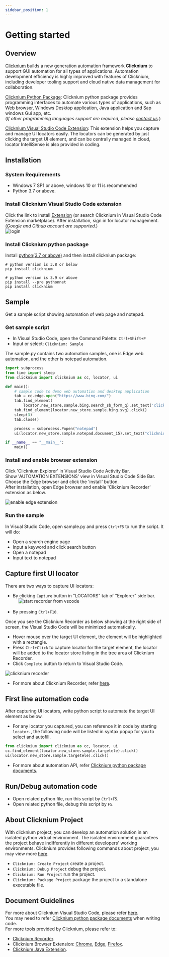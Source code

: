```yaml
---
sidebar_position: 1
---
```

# Getting started

## Overview
[Clicknium](https://www.clicknium.com) builds a new generation automation framework **Clicknium** to support GUI automation for all types of applications. Automation development efficiency is highly improved with features of Clicknium, including developer tooling support and cloud native data management for collaboration.  

[Clicknium Python Package](./api/python/python.md): Clicknium python package provides programming interfaces to automate various types of applications, such as Web browser, Windows Desktop application, Java application and Sap windows Gui app, etc.  
(*If other programming languages support are required, please [contact us](https://www.clicknium.com/contact).*)  

[Clicknium Visual Studio Code Extension](./developtools/vscode/vscode.md): This extension helps you capture and manage UI locators easily. The locators can be generated by just clicking the target UI element, and can be centrally managed in cloud, locator IntelliSense is also provided in coding.  

## Installation​
### System Requirements​
- Windows 7 SP1 or above, windows 10 or 11 is recommended
- Python 3.7 or above.

### Install Clicknium Visual Studio Code extension
Click the link to install [Extension](https://marketplace.visualstudio.com/items?itemName=ClickCorp.clicknium) (or search Clicknium in Visual Studio Code Extension marketplace). After installation, sign in for locator management. (*Google and Github account are supported.*)  
![login](./img/signin1.png "login")  

### Install Clicknium python package
Install [python(3.7 or above)](https://code.visualstudio.com/docs/languages/python) and then install clicknium package:  

```
# python version is 3.8 or below
pip install clicknium

# python version is 3.9 or above
pip install --pre pythonnet
pip install clicknium
```

## Sample

Get a sample script showing automation of web page and notepad.

### Get sample script
- In Visual Studio Code, open the Command Palette: `Ctrl+Shift+P`
- Input or select: `Clicknium: Sample`

The sample.py contains two automation samples, one is Edge web automation, and the other is notepad automation.

```python
import subprocess
from time import sleep
from clicknium import clicknium as cc, locator, ui

def main():
    # sample code to demo web automation and desktop application
    tab = cc.edge.open("https://www.bing.com/")
    tab.find_element(
        locator.new_store.sample.bing.search_sb_form_q).set_text('clicknium')
    tab.find_element(locator.new_store.sample.bing.svg).click()
    sleep(3)
    tab.close()

    process = subprocess.Popen("notepad")
    ui(locator.new_store.sample.notepad.document_15).set_text("clicknium")

if __name__ == "__main__":
    main()
```

### Install and enable browser extension
Click 'Clicknium Explorer' in Visual Studio Code Activity Bar.  
Show 'AUTOMATION EXTENSIONS' view in Visual Studio Code Side Bar.  
Choose the Edge browser and click the 'install' button.  
After installation, open Edge browser and enable 'Clicknium Recorder' extension as below.  

![enable edge extension](./img/edge_extension_enable_on.png)  

### Run the sample
In Visual Studio Code, open sample.py and press `Ctrl+F5` to run the script. It will do: 
- Open a search engine page
- Input a keyword and click search button
- Open a notepad
- Input text to notepad

## Capture first UI locator
There are two ways to capture UI locators: 
- By clicking `Capture` button in "LOCATORS" tab of "Explorer" side bar.  
&emsp; ![start recorder from vscode](./img/start_recorder_from_vscode.png)  
&emsp;
- By pressing `Ctrl+F10`.  
  
Once you see the Clicknium Recorder as below showing at the right side of screen, the Visual Studio Code will be minimized automatically.
- Hover mouse over the target UI element, the element will be highlighted with a rectangle.
- Press `Ctrl+Click` to capture locator for the target element, the locator will be added to the locator store listing in the tree area of Clicknium Recorder.  
- Click `Complete` button to return to Visual Studio Code. 

![clicknium recorder](./img/recorder_main.png)

- For more about Clicknium Recorder, refer [here](./developtools/vscode/recorder/recorder.md).  

## First line automation code
After capturing UI locators, write python script to automate the target UI element as below. 
- For any locator you captured, you can reference it in code by starting `locator.`, the following node will be listed in syntax popup for you to select and autofill.
```python
from clicknium import clicknium as cc, locator, ui
cc.find_element(locator.new_store.sample.targetele).click()
ui(locator.new_store.sample.targetele).click()
```
- For more about automation API, refer [Clicknium python package documents](./api/python/python.md).   

## Run/Debug automation code
- Open related python file, run this script by `Ctrl+F5`.
- Open related python file, debug this script by `F5`.


## About Clicknium Project
With clicknium project, you can develop an automation solution in an isolated python virtual environment. The isolated environment guarantees the project behave indifferently in different developers' working environments. 
Clicknium provides following commands about project, you may view more [here](./developtools/vscode/project_management.md).  
- `Clicknium: Create Project` create a project.
- `Clicknium: Debug Project` debug the project.
- `Clicknium: Run Project` run the project.
- `Clicknium: Package Project` package the project to a standalone executable file.


## Document Guidelines
For more about Clicknium Visual Studio Code, please refer [here](./developtools/vscode/vscode.md).  
You may need to refer [Clicknium python package documents](./api/python/python.md) when writing code.  
For more tools provided by Clicknium, please refer to:  
- [Clicknium Recorder](./developtools/vscode/recorder/recorder.md).  
- Clicknium Browser Extension: [Chrome](./developtools/vscode/extensions/chromeextension.md), [Edge](./developtools/vscode/extensions/edgeextension.md), [Firefox](./developtools/vscode/extensions/firefoxextension.md).  
- [Clicknium Java Extension](./developtools/vscode/extensions/javaextension.md).  
